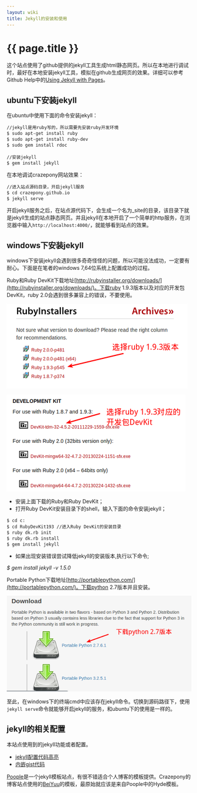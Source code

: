 ```yaml
---
layout: wiki
title: Jekyll的安装和使用
---
```


# {{ page.title }}

这个站点使用了github提供的jekyll工具生成html静态网页。所以在本地进行调试时，最好在本地安装jekyll工具，模拟在github生成网页的效果。详细可以参考Github Help中的[Using Jekyll with Pages](https://help.github.com/articles/using-jekyll-with-pages)。

## ubuntu下安装jekyll
在ubuntu中使用下面的命令安装jekyll：

~~~
//jekyll是用ruby写的，所以需要先安装ruby开发环境
$ sudo apt-get install ruby
$ sudo apt-get install ruby-dev
$ sudo gem install rdoc

//安装jekyll
$ gem install jekyll
~~~

在本地调试crazepony网站效果：

~~~
//进入站点源码目录，开启jekyll服务
$ cd crazepony.github.io
$ jekyll serve

~~~

开启jekyll服务之后，在站点源代码下，会生成一个名为_site的目录，该目录下就是jekyll生成的站点静态网页。并且jekyll在本地开启了一个简单的http服务，在浏览器中输入`http://localhost:4000/`，就能够看到站点的效果。

## windows下安装jekyll
windows下安装jekyll会遇到很多奇奇怪怪的问题，所以可能没法成功，一定要有耐心。下面是在笔者的windows 7,64位系统上配置成功的过程。

Ruby和Ruby DevKit下载地址[http://rubyinstaller.org/downloads/](http://rubyinstaller.org/downloads/)。下载ruby 1.9.3版本以及对应的开发包DevKit，ruby 2.0会遇到很多兼容上的错误，不要使用。

![](/assets/img/ruby.png)

![](/assets/img/ruby-devkit.png)

* 安装上面下载的Ruby和Ruby DevKit；
* 打开Ruby DevKit安装目录下的shell，输入下面的命令安装jekyll；

~~~
$ cd c:
$ cd RubyDevKit193 //进入Ruby DevKit的安装目录
$ ruby dk.rb init
$ ruby dk.rb install
$ gem install jekyll
~~~

* 如果出现安装错误尝试降低jekyll的安装版本,执行以下命令;

*$ gem install jekyll -v 1.5.0*

Portable Python下载地址[http://portablepython.com/](http://portablepython.com/)。下载python 2.7版本并且安装。

![](/assets/img/python.png)

至此，在windows下的终端cmd中应该存在jekyll命令。切换到源码路径下，使用`jekyll serve`命令就能够开启jekyll的服务，和ubuntu下的使用是一样的。

## jekyll的相关配置

本站点使用到的jekyll功能或者配置。

* [jekyll配置代码高亮](http://jekyllrb.com/docs/templates/#code-snippet-highlighting)
* [内嵌gist代码](http://jekyllrb.com/docs/templates/#gist)

[Poople](http://getpoole.com/)是一个jekyll模板站点，有很不错适合个人博客的模板提供。Crazepony的博客站点使用的[BeiYuu](http://beiyuu.com/)的模板，最原始就应该是来自Poople中的Hyde模板。
